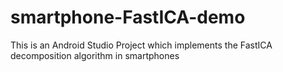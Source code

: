 # smartphone-FastICA-demo
This is an Android Studio Project which implements the FastICA decomposition algorithm in smartphones
